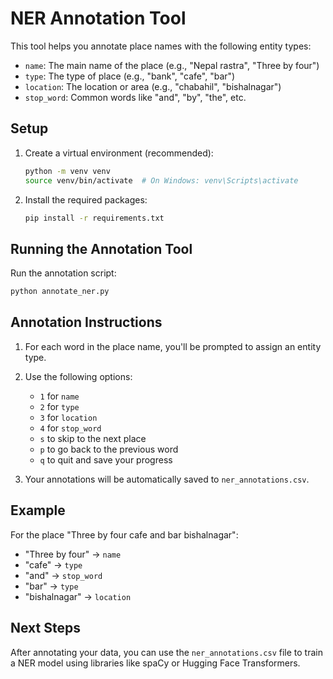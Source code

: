 # NER Annotation Tool

This tool helps you annotate place names with the following entity types:
- `name`: The main name of the place (e.g., "Nepal rastra", "Three by four")
- `type`: The type of place (e.g., "bank", "cafe", "bar")
- `location`: The location or area (e.g., "chabahil", "bishalnagar")
- `stop_word`: Common words like "and", "by", "the", etc.

## Setup

1. Create a virtual environment (recommended):
   ```bash
   python -m venv venv
   source venv/bin/activate  # On Windows: venv\Scripts\activate
   ```

2. Install the required packages:
   ```bash
   pip install -r requirements.txt
   ```

## Running the Annotation Tool

Run the annotation script:
```bash
python annotate_ner.py
```

## Annotation Instructions

1. For each word in the place name, you'll be prompted to assign an entity type.
2. Use the following options:
   - `1` for `name`
   - `2` for `type`
   - `3` for `location`
   - `4` for `stop_word`
   - `s` to skip to the next place
   - `p` to go back to the previous word
   - `q` to quit and save your progress

3. Your annotations will be automatically saved to `ner_annotations.csv`.

## Example

For the place "Three by four cafe and bar bishalnagar":
- "Three by four" → `name`
- "cafe" → `type`
- "and" → `stop_word`
- "bar" → `type`
- "bishalnagar" → `location`

## Next Steps

After annotating your data, you can use the `ner_annotations.csv` file to train a NER model using libraries like spaCy or Hugging Face Transformers.
